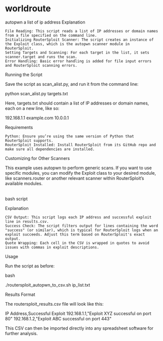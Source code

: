 # worldroute
autopwn a list of ip address
Explanation

    File Reading: This script reads a list of IP addresses or domain names from a file specified on the command line.
    Initializing RouterSploit Scanner: The script creates an instance of the Exploit class, which is the autopwn scanner module in RouterSploit.
    Setting Targets and Scanning: For each target in the list, it sets scanner.target and runs the scan.
    Error Handling: Basic error handling is added for file input errors and RouterSploit scanning errors.

Running the Script

Save the script as scan_alist.py, and run it from the command line:


python scan_alist.py targets.txt

Here, targets.txt should contain a list of IP addresses or domain names, each on a new line, like so:

192.168.1.1
example.com
10.0.0.1

Requirements

    Python: Ensure you’re using the same version of Python that RouterSploit supports.
    RouterSploit Installed: Install RouterSploit from its GitHub repo and make sure all dependencies are installed.

Customizing for Other Scanners

This example uses autopwn to perform generic scans. If you want to use specific modules, you can modify the Exploit class to your desired module, like scanners.router or another relevant scanner within RouterSploit’s available modules.

######
######
bash script

Explanation

    CSV Output: This script logs each IP address and successful exploit line in results.csv.
    Success Check: The script filters output for lines containing the word "success" (or similar), which is typical for RouterSploit logs when an exploit succeeds. Adjust this term based on RouterSploit's exact output.
    Quote Wrapping: Each cell in the CSV is wrapped in quotes to avoid issues with commas in exploit descriptions.

Usage

Run the script as before:

bash

./routersploit_autopwn_to_csv.sh ip_list.txt

Results Format

The routersploit_results.csv file will look like this:


IP Address,Successful Exploit
192.168.1.1,"Exploit XYZ successful on port 80"
192.168.1.2,"Exploit ABC successful on port 443"

This CSV can then be imported directly into any spreadsheet software for further analysis.
